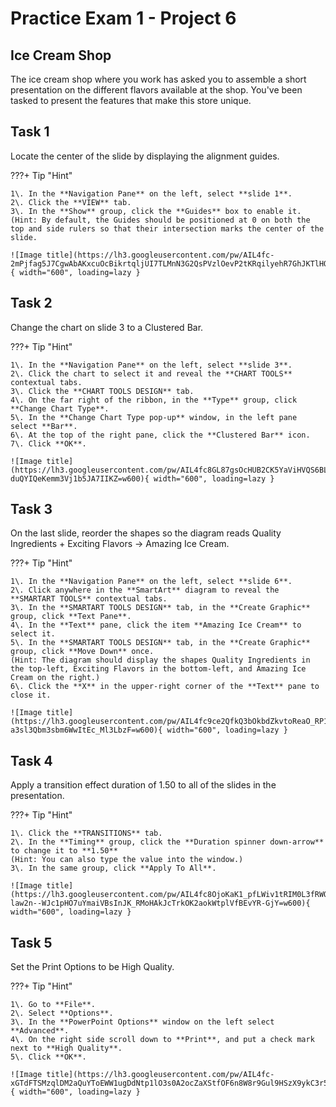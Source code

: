 # Practice Exam 1 - Project 6

## Ice Cream Shop

The ice cream shop where you work has asked you to assemble a short presentation on the different flavors available at the shop. You've been tasked to present the features that make this store unique.  
    
## Task 1
 
Locate the center of the slide by displaying the alignment guides.  

???+ Tip "Hint"

    1\. In the **Navigation Pane** on the left, select **slide 1**.  
    2\. Click the **VIEW** tab.  
    3\. In the **Show** group, click the **Guides** box to enable it.  
    (Hint: By default, the Guides should be positioned at 0 on both the top and side rulers so that their intersection marks the center of the slide.  
    
    ![Image title](https://lh3.googleusercontent.com/pw/AIL4fc-2mPjfag5J7CgwAbAKxcuOcBikrtqljUI7TLMnN3G2QsPVzlOevP2tKRqilyehR7GhJKTlHQRIiZCofNA4m4htTrgCRrHZzitzFBqj12qBCwlmpXBT=w600){ width="600", loading=lazy }

## Task 2

Change the chart on slide 3 to a Clustered Bar.  

???+ Tip "Hint"

    1\. In the **Navigation Pane** on the left, select **slide 3**.  
    2\. Click the chart to select it and reveal the **CHART TOOLS** contextual tabs.  
    3\. Click the **CHART TOOLS DESIGN** tab.  
    4\. On the far right of the ribbon, in the **Type** group, click **Change Chart Type**.  
    5\. In the **Change Chart Type pop-up** window, in the left pane select **Bar**.  
    6\. At the top of the right pane, click the **Clustered Bar** icon.  
    7\. Click **OK**.  
    
    ![Image title](https://lh3.googleusercontent.com/pw/AIL4fc8GL87gsOcHUB2CK5YaViHVQS6BLNw5pBMkpEsSAf8zkjX1sf87LclDGNP4E6z2m8fGLLTlFInCRcRsS9kCbS_zdIH-duQYIQeKemm3Vj1b5JA7IIKZ=w600){ width="600", loading=lazy }

## Task 3

On the last slide, reorder the shapes so the diagram reads Quality Ingredients + Exciting Flavors → Amazing Ice Cream.  

???+ Tip "Hint"

    1\. In the **Navigation Pane** on the left, select **slide 6**.  
    2\. Click anywhere in the **SmartArt** diagram to reveal the **SMARTART TOOLS** contextual tabs.  
    3\. In the **SMARTART TOOLS DESIGN** tab, in the **Create Graphic** group, click **Text Pane**.  
    4\. In the **Text** pane, click the item **Amazing Ice Cream** to select it.  
    5\. In the **SMARTART TOOLS DESIGN** tab, in the **Create Graphic** group, click **Move Down** once.  
    (Hint: The diagram should display the shapes Quality Ingredients in the top-left, Exciting Flavors in the bottom-left, and Amazing Ice Cream on the right.)  
    6\. Click the **X** in the upper-right corner of the **Text** pane to close it.  

    ![Image title](https://lh3.googleusercontent.com/pw/AIL4fc9ce2QfkQ3bOkbdZkvtoReaO_RP1zVQutwOSI1ODWDWWNVlbHzFDGTGcV1ln8ncxF4pQRuDD745yvxRxrcnJTsE-a3sl3Qbm3sbm6WwItEc_Ml3LbzF=w600){ width="600", loading=lazy }

## Task 4

Apply a transition effect duration of 1.50 to all of the slides in the presentation.  

???+ Tip "Hint"

    1\. Click the **TRANSITIONS** tab.  
    2\. In the **Timing** group, click the **Duration spinner down-arrow** to change it to **1.50**
    (Hint: You can also type the value into the window.)  
    3\. In the same group, click **Apply To All**.  
    
    ![Image title](https://lh3.googleusercontent.com/pw/AIL4fc8OjoKaK1_pfLWiv1tRIM0L3fRWQuW_pWCtj5SnMroalTKxTjKWbeC-law2n--WJc1pHO7uYmaiVBsInJK_RMoHAkJcTrkOK2aokWtplVfBEvYR-GjY=w600){ width="600", loading=lazy }

## Task 5

Set the Print Options to be High Quality.  

???+ Tip "Hint"

    1\. Go to **File**.  
    2\. Select **Options**.  
    3\. In the **PowerPoint Options** window on the left select **Advanced**.  
    4\. On the right side scroll down to **Print**, and put a check mark next to **High Quality**.  
    5\. Click **OK**.  

    ![Image title](https://lh3.googleusercontent.com/pw/AIL4fc-xGTdFTSMzqlDM2aQuYToEWW1ugDdNtp1lO3s0A2ocZaXStfOF6n8W8r9Gul9HSzX9ykC3r5TR1Fj8ExBHfazlCr8MbAcetoSSOSCC2klAH7ccBYvf=w600){ width="600", loading=lazy }